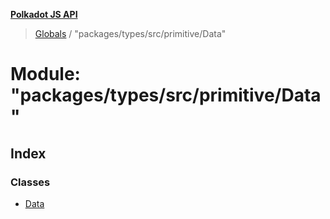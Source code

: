 **[Polkadot JS API](../README.md)**

> [Globals](../globals.md) / "packages/types/src/primitive/Data"

# Module: "packages/types/src/primitive/Data"

## Index

### Classes

* [Data](../classes/_packages_types_src_primitive_data_.data.md)
